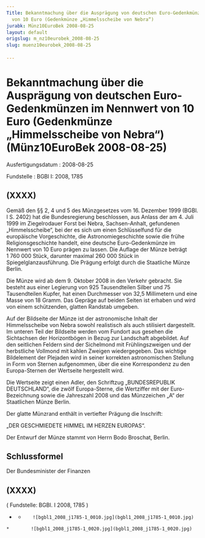 ```yaml
---
Title: Bekanntmachung über die Ausprägung von deutschen Euro-Gedenkmünzen im Nennwert
  von 10 Euro (Gedenkmünze „Himmelsscheibe von Nebra“)
jurabk: Münz10EuroBek 2008-08-25
layout: default
origslug: m_nz10eurobek_2008-08-25
slug: muenz10eurobek_2008-08-25

---
```


# Bekanntmachung über die Ausprägung von deutschen Euro-Gedenkmünzen im Nennwert von 10 Euro (Gedenkmünze „Himmelsscheibe von Nebra“) (Münz10EuroBek 2008-08-25)

Ausfertigungsdatum
:   2008-08-25

Fundstelle
:   BGBl I: 2008, 1785


## (XXXX)

Gemäß den §§ 2, 4 und 5 des Münzgesetzes vom 16. Dezember 1999 (BGBl. I S. 2402) hat die Bundesregierung beschlossen, aus Anlass der am 4. Juli 1999 im Ziegelrodauer Forst bei Nebra, Sachsen-Anhalt, gefundenen „Himmelsscheibe“, bei der es sich um einen Schlüsselfund für die europäische Vorgeschichte, die Astronomiegeschichte sowie die frühe Religionsgeschichte handelt, eine deutsche Euro-Gedenkmünze im Nennwert von 10 Euro prägen zu lassen. Die Auflage der Münze beträgt 1 760 000 Stück, darunter maximal 260 000 Stück in Spiegelglanzausführung. Die Prägung erfolgt durch die Staatliche Münze Berlin.

Die Münze wird ab dem 9. Oktober 2008 in den Verkehr gebracht. Sie besteht aus einer Legierung von 925 Tausendteilen Silber und 75 Tausendteilen Kupfer, hat einen Durchmesser von 32,5 Millimetern und eine Masse von 18 Gramm. Das Gepräge auf beiden Seiten ist erhaben und wird von einem schützenden, glatten Randstab umgeben.

Auf der Bildseite der Münze ist der astronomische Inhalt der Himmelsscheibe von Nebra sowohl realistisch als auch stilisiert dargestellt. Im unteren Teil der Bildseite werden vom Fundort aus gesehen die Sichtachsen der Horizontbögen in Bezug zur Landschaft abgebildet. Auf den seitlichen Feldern sind der Sichelmond mit Frühlingszweigen und der herbstliche Vollmond mit kahlen Zweigen wiedergegeben. Das wichtige Bildelement der Plejaden wird in seiner korrekten astronomischen Stellung in Form von Sternen aufgenommen, über die eine Korrespondenz zu den Europa-Sternen der Wertseite hergestellt wird.

Die Wertseite zeigt einen Adler, den Schriftzug „BUNDESREPUBLIK DEUTSCHLAND“, die zwölf Europa-Sterne, die Wertziffer mit der Euro-Bezeichnung sowie die Jahreszahl 2008 und das Münzzeichen „A“ der Staatlichen Münze Berlin.

Der glatte Münzrand enthält in vertiefter Prägung die Inschrift:

„DER GESCHMIEDETE HIMMEL IM HERZEN EUROPAS“.

Der Entwurf der Münze stammt von Herrn Bodo Broschat, Berlin.


## Schlussformel

Der Bundesminister der Finanzen


## (XXXX)

( Fundstelle: BGBl. I 2008, 1785 )

*    *        ![bgbl1_2008_j1785-1_0010.jpg](bgbl1_2008_j1785-1_0010.jpg)
    *        ![bgbl1_2008_j1785-1_0020.jpg](bgbl1_2008_j1785-1_0020.jpg)


